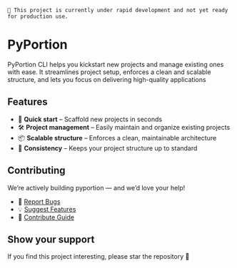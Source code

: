 `🔴 This project is currently under rapid development and not yet ready for production use.`

# PyPortion

PyPortion CLI helps you kickstart new projects and manage existing ones with ease. It streamlines project setup, enforces a clean and scalable structure, and lets you focus on delivering high-quality applications

## Features

- 🚀 **Quick start** – Scaffold new projects in seconds
- 🛠️ **Project management** – Easily maintain and organize existing projects
- 📦 **Scalable structure** – Enforces a clean, maintainable architecture
- 🔄 **Consistency** – Keeps your project structure up to standard

## Contributing
We’re actively building pyportion — and we’d love your help!
* 🐞 [Report Bugs](https://github.com/pyportion/pyportion/issues)
* 💡 [Suggest Features](https://github.com/pyportion/pyportion/discussions)
* 🔧 [Contribute Guide](https://github.com/pyportion/pyportion/blob/main/.github/CONTRIBUTING.md)

## Show your support
If you find this project interesting, please star the repository 🌟
